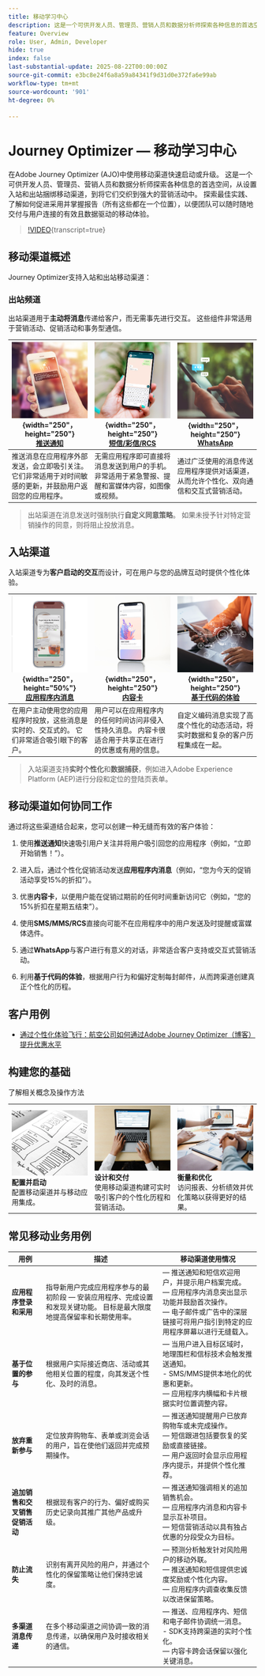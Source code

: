 ```yaml
---
title: 移动学习中心
description: 这是一个可供开发人员、管理员、营销人员和数据分析师探索各种信息的首选空间，从设置入站和出站捆绑移动渠道，到将它们交织到强大的营销活动中。 探索最佳实践、了解如何促进采用并掌握报告（所有这些都在一个位置），以便团队可以随时随地交付与用户连接的有效且数据驱动的移动体验。
feature: Overview
role: User, Admin, Developer
hide: true
index: false
last-substantial-update: 2025-08-22T00:00:00Z
source-git-commit: e3bc8e24f6a8a59a84341f9d31d0e372fa6e99ab
workflow-type: tm+mt
source-wordcount: '901'
ht-degree: 0%

---
```



# Journey Optimizer — 移动学习中心

在Adobe Journey Optimizer (AJO)中使用移动渠道快速启动或升级。 这是一个可供开发人员、管理员、营销人员和数据分析师探索各种信息的首选空间，从设置入站和出站捆绑移动渠道，到将它们交织到强大的营销活动中。 探索最佳实践、了解如何促进采用并掌握报告（所有这些都在一个位置），以便团队可以随时随地交付与用户连接的有效且数据驱动的移动体验。

>[!VIDEO](https://video.tv.adobe.com/v/3432681?quality=12&learn=on){transcript=true}


## 移动渠道概述

Journey Optimizer支持入站和出站移动渠道：

### 出站频道

出站渠道用于&#x200B;**主动将消息**&#x200B;传递给客户，而无需事先进行交互。 这些组件非常适用于营销活动、促销活动和事务型通信。

| ![推送通知](/help/mobile-learning-hub/assets/mobile-phone.webp){width=&quot;250&quot;， height=&quot;250&quot;}<br> **[推送通知](/help/mobile-learning-hub/channels/push-notifications-overview.md)** | ![SMS/MMS/RCS](/help/mobile-learning-hub/assets/SMS.png){width=&quot;250&quot;， height=&quot;250&quot;}<br> **[短信/彩信/RCS](/help/mobile-learning-hub/channels/sms-mms-rcs-overview.md)** | ![WhatsApp](/help/mobile-learning-hub/assets/whatsapp.webp){width=&quot;250&quot;， height=&quot;250&quot;}<br> **[WhatsApp](/help/mobile-learning-hub/channels/whatsapp-overview.md)** |
|-------------------------------------|------------------------------------|-------------------------------|
| 推送消息在应用程序外部发送，会立即吸引关注。 它们非常适用于对时间敏感的更新，并鼓励用户返回您的应用程序。 | 无需应用程序即可直接将消息发送到用户的手机。 非常适用于紧急警报、提醒和富媒体内容，如图像或视频。 | 通过广泛使用的消息传送应用程序提供对话渠道，从而允许个性化、双向通信和交互式营销活动。 |

> 出站渠道在消息发送时强制执行&#x200B;**自定义同意策略**。 如果未授予针对特定营销操作的同意，则将阻止投放消息。

## 入站渠道

入站渠道专为&#x200B;**客户启动的交互**&#x200B;而设计，可在用户与您的品牌互动时提供个性化体验。

| ![应用程序内消息](/help/mobile-learning-hub/assets/frescopa-in-app.png){width=&quot;250&quot;，height=&quot;50%&quot;}<br> **[应用程序内消息](/help/mobile-learning-hub/channels/in-app-messages-overview.md)** | ![内容卡](/help/mobile-learning-hub/assets/content-card.jpeg){width=&quot;250&quot;， height=&quot;250&quot;}<br> **[内容卡](/help/mobile-learning-hub/channels/content-cards-overview.md)** | ![基于代码的体验](/help/mobile-learning-hub/assets/code-based.png){width=&quot;250&quot;， height=&quot;250&quot;}<br> **[基于代码的体验](/help/mobile-learning-hub/channels/code-based-experience-overview.md)** |
|-------------------------------------|------------------------------------|-------------------------------|
| 在用户主动使用您的应用程序时投放，这些消息是实时的、交互式的。 它们非常适合吸引眼下的客户。 | 用户可以在应用程序内的任何时间访问非侵入性持久消息。 内容卡很适合用于共享正在进行的优惠或有用的信息。 | 自定义编码消息实现了高度个性化的动态活动，将实时数据和复杂的客户历程集成在一起。 |

> 入站渠道支持&#x200B;**实时个性化**&#x200B;和&#x200B;**数据捕获**，例如进入Adobe Experience Platform (AEP)进行分段和定位的登陆页表单。

## 移动渠道如何协同工作

通过将这些渠道结合起来，您可以创建一种无缝而有效的客户体验：

1. 使用&#x200B;**推送通知**&#x200B;快速吸引用户关注并将用户吸引回您的应用程序（例如，“立即开始销售！”）。

2. 进入后，通过个性化促销活动发送&#x200B;**应用程序内消息**（例如，“您为今天的促销活动享受15%的折扣”）。

3. 优惠&#x200B;**内容卡**，以便用户能在促销过期前的任何时间重新访问它（例如，“您的15%折扣在星期五结束”）。

4. 使用&#x200B;**SMS/MMS/RCS**&#x200B;直接向可能不在应用程序中的用户发送及时提醒或富媒体选件。

5. 通过&#x200B;**WhatsApp**&#x200B;与客户进行有意义的对话，非常适合客户支持或交互式营销活动。

6. 利用&#x200B;**基于代码的体验**，根据用户行为和偏好定制每封邮件，从而跨渠道创建真正个性化的历程。


## 客户用例

* [通过个性化体验飞行：航空公司如何通过Adobe Journey Optimizer（博客）提升优惠水平](https://experienceleaguecommunities.adobe.com/t5/journey-optimizer-blogs/take-flight-with-personalization-how-airlines-can-elevate-offers/ba-p/767513)


## 构建您的基础

了解相关概念及操作方法

<table style="table-layout:fixed">
  <tr style="border: 0;">
    <td>
    <a href="configure-and-launch.md"><img src="./assets/configure-message.jpg"></a>
    <div><strong>配置并启动</strong><br/>配置移动渠道并与移动应用集成。</div>
    </td>
    <td>
    <a href="design-and-deliver.md"><img src="./assets/create-message.webp"></a>
    <div><strong>设计和交付</strong><br/>使用移动渠道构建可实时吸引客户的个性化历程和营销活动。</div>
    </td>
    <td>
    <a href="measure-and-optimize.md"><img src="./assets/reports.webp"></a>
    <div><strong>衡量和优化</strong><br/>访问报表、分析绩效并优化策略以获得更好的结果。
    </div>
    </td>
  </tr>
</table>

## 常见移动业务用例

| 用例 | 描述 | 移动渠道使用情况 |
|---------|-------------|----------------------|
| **应用程序登录和采用** | 指导新用户完成应用程序参与的最初阶段 — 安装应用程序、完成设置和发现关键功能。 目标是最大限度地提高保留率和长期使用率。 |  — 推送通知和短信欢迎用户，并提示用户档案完成。<br> — 应用程序内消息突出显示功能并鼓励首次操作。<br> — 电子邮件或广告中的深层链接可将用户指引到特定的应用程序屏幕以进行无缝载入。 |
| **基于位置的参与** | 根据用户实际接近商店、活动或其他相关位置的程度，向其发送个性化、及时的消息。 |  — 当用户进入目标区域时，地理围栏和信标技术会触发推送通知。<br>- SMS/MMS提供本地化的优惠和更新。<br> — 应用程序内横幅和卡片根据实时位置调整内容。 |
| **放弃重新参与** | 定位放弃购物车、表单或浏览会话的用户，旨在使他们返回并完成预期操作。 |  — 推送通知提醒用户已放弃购物车或未完成操作。<br> — 短信跟进包括要恢复的奖励或直接链接。<br> — 用户返回时会显示应用程序内提示，并提供个性化推荐。 |
| **追加销售和交叉销售促销活动** | 根据现有客户的行为、偏好或购买历史记录向其推广其他产品或升级。 |  — 推送通知强调相关的追加销售机会。<br> — 应用程序内消息和内容卡显示互补项目。<br> — 短信营销活动以具有独占优惠的分段受众为目标。 |
| **防止流失** | 识别有离开风险的用户，并通过个性化的保留策略让他们保持忠诚度。 |  — 预测分析触发针对风险用户的移动外联。<br> — 推送通知和短信提供忠诚度奖励或个性化内容。<br> — 应用程序内调查收集反馈以改进保留策略。 |
| **多渠道消息传递** | 在多个移动渠道之间协调一致的消息传递，以确保用户及时接收相关的通信。 |  — 推送、应用程序内、短信和电子邮件协调统一消息。<br>- SDK支持跨渠道的实时个性化。<br> — 内容卡跨会话保留以强化关键消息。 |


